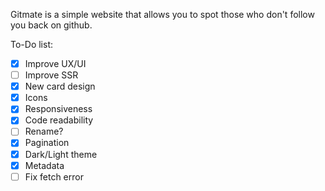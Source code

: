 Gitmate is a simple website that allows you to spot those who don't follow you back on github.

To-Do list:
- [x] Improve UX/UI
- [ ] Improve SSR
- [x] New card design
- [x] Icons
- [x] Responsiveness
- [x] Code readability
- [ ] Rename?
- [x] Pagination
- [x] Dark/Light theme
- [x] Metadata
- [ ] Fix fetch error
